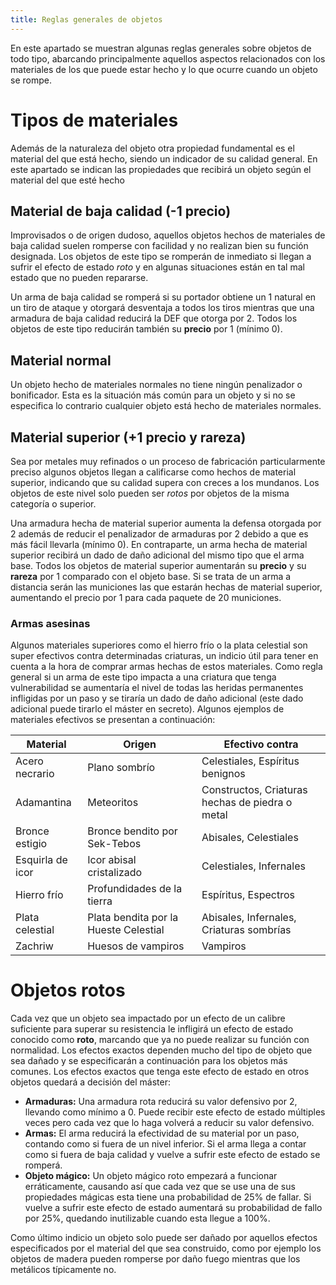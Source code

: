 ```yaml
---
title: Reglas generales de objetos
---
```


En este apartado se muestran algunas reglas generales sobre objetos de todo tipo, abarcando principalmente aquellos aspectos relacionados con los materiales de los que puede estar hecho y lo que ocurre cuando un objeto se rompe. 

# Tipos de materiales

Además de la naturaleza del objeto otra propiedad fundamental es el material del que está hecho, siendo un indicador de su calidad general. En este apartado se indican las propiedades que recibirá un objeto según el material del que esté hecho

## Material de baja calidad (-1 precio)

Improvisados o de origen dudoso, aquellos objetos hechos de materiales de baja calidad suelen romperse con facilidad y no realizan bien su función designada. Los objetos de este tipo se romperán de inmediato si llegan a sufrir el efecto de estado *roto* y en algunas situaciones están en tal mal estado que no pueden repararse.

 Un arma de baja calidad se romperá si su portador obtiene un 1 natural en un tiro de ataque y otorgará desventaja a todos los tiros mientras que una armadura de baja calidad reducirá la DEF que otorga por 2. Todos los objetos de este tipo reducirán también su **precio** por 1 (mínimo 0).

## Material normal

Un objeto hecho de materiales normales no tiene ningún penalizador o bonificador. Esta es la situación más común para un objeto y si no se especifica lo contrario cualquier objeto está hecho de materiales normales.

## Material superior (+1 precio y rareza)

Sea por metales muy refinados o un proceso de fabricación particularmente preciso algunos objetos llegan a calificarse como hechos de material superior, indicando que su calidad supera con creces a los mundanos. Los objetos de este nivel solo pueden ser *rotos* por objetos de la misma categoría o superior.

Una armadura hecha de material superior aumenta la defensa otorgada por 2 además de reducir el penalizador de armaduras por 2 debido a que es más fácil llevarla (mínimo 0). En contraparte, un arma hecha de material superior recibirá un dado de daño adicional del mismo tipo que el arma base. Todos los objetos de material superior aumentarán su **precio** y su **rareza** por 1 comparado con el objeto base. Si se trata de un arma a distancia serán las municiones las que estarán hechas de material superior, aumentando el precio por 1 para cada paquete de 20 municiones.

### Armas asesinas

Algunos materiales superiores como el hierro frío o la plata celestial son super efectivos contra determinadas criaturas, un indicio útil para tener en cuenta a la hora de comprar armas hechas de estos materiales. Como regla general si un arma de este tipo impacta a una criatura que tenga vulnerabilidad se aumentaría el nivel de todas las heridas permanentes infligidas por un paso y se tiraría un dado de daño adicional (este dado adicional puede tirarlo el máster en secreto). Algunos ejemplos de materiales efectivos se presentan a continuación:

| Material         | Origen                                | Efectivo contra                                 |
| ---------------- | ------------------------------------- | ----------------------------------------------- |
| Acero necrario   | Plano sombrío                         | Celestiales, Espíritus benignos                 |
| Adamantina       | Meteoritos                            | Constructos, Criaturas hechas de piedra o metal |
| Bronce estigio   | Bronce bendito por Sek-Tebos          | Abisales, Celestiales                           |
| Esquirla de icor | Icor abisal cristalizado              | Celestiales, Infernales                         |
| Hierro frío      | Profundidades de la tierra            | Espíritus, Espectros                            |
| Plata celestial  | Plata bendita por la Hueste Celestial | Abisales, Infernales, Criaturas sombrías        |
| Zachriw          | Huesos de vampiros                    | Vampiros                                        |



# Objetos rotos 

Cada vez que un objeto sea impactado por un efecto de un calibre suficiente para superar su resistencia le infligirá un efecto de estado conocido como **roto**, marcando que ya no puede realizar su función con normalidad. Los efectos exactos dependen mucho del tipo de objeto que sea dañado y se especificarán a continuación para los objetos más comunes. Los efectos exactos que tenga este efecto de estado en otros objetos quedará a decisión del máster:

- **Armaduras:** Una armadura rota reducirá su valor defensivo por 2, llevando como mínimo a 0. Puede recibir este efecto de estado múltiples veces pero cada vez que lo haga volverá a reducir su valor defensivo.
- **Armas:** El arma reducirá la efectividad de su material por un paso, contando como si fuera de un nivel inferior. Si el arma llega a contar como si fuera de baja calidad y vuelve a sufrir este efecto de estado se romperá.
- **Objeto mágico:** Un objeto mágico roto empezará a funcionar erráticamente, causando así que cada vez que se use una de sus propiedades mágicas esta tiene una probabilidad de 25% de fallar. Si vuelve a sufrir este efecto de estado aumentará su probabilidad de fallo por 25%, quedando inutilizable cuando esta llegue a 100%. 

Como último indicio un objeto solo puede ser dañado por aquellos efectos especificados por el material del que sea construido, como por ejemplo los objetos de madera pueden romperse por daño fuego mientras que los metálicos típicamente no. 

